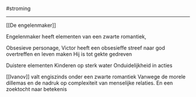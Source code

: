 #stroming
****
[[De engelenmaker]]

Engelenmaker heeft elementen van een zwarte romantiek,

Obsesieve personage,
	Victor heeft een obsesieffe streef  naar god overtreffen en leven maken
	Hij is tot gekte gedreven

Duistere elementen
	Kinderen op sterk water
	Onduidelijkheid in acties



[[Ivanov]]
valt engiszinds onder een zwarte romantiek
Vanwege de morele dillemas en de nadruk op complexiteit van menselijke relaties.
En een zoektocht naar betekenis